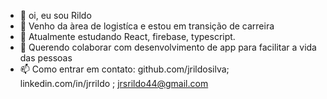 - 👋 oi, eu sou Rildo
- 👀 Venho da àrea de logistíca e estou em transição de carreira 
- 🌱 Atualmente estudando React, firebase, typescript.  
- 💞️ Querendo colaborar com desenvolvimento de app para facilitar a vida das pessoas
- 📫 Como entrar em contato: github.com/jrildosilva; linkedin.com/in/jrrildo ; jrsrildo44@gmail.com

<!---
jrildosilva/jrildosilva is a ✨ special ✨ repository because its `README.md` (this file) appears on your GitHub profile.
You can click the Preview link to take a look at your changes.
--->
